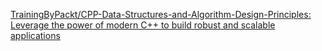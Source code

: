 
[TrainingByPackt/CPP-Data-Structures-and-Algorithm-Design-Principles: Leverage the power of modern C++ to build robust and scalable applications](https://github.com/TrainingByPackt/CPP-Data-Structures-and-Algorithm-Design-Principles)
